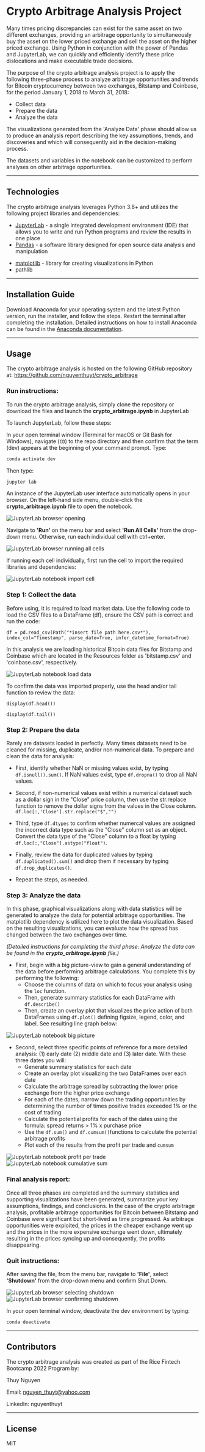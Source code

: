 # Crypto Arbitrage Analysis Project

Many times pricing discrepancies can exist for the same asset on two different exchanges, providing an arbitrage opportunity to simultaneously buy the asset on the lower priced exchange and sell the asset on the higher priced exchange. Using Python in conjunction with the power of Pandas and JupyterLab, we can quickly and efficiently identify these price dislocations and make executable trade decisions.

The purpose of the crypto arbitrage analysis project is to apply the following three-phase process to analyze arbitrage opportunities and trends for Bitcoin cryptocurrency between two exchanges, Bitstamp and Coinbase, for the period January 1, 2018 to March 31, 2018:

- Collect data
- Prepare the data
- Analyze the data
 
The visualizations generated from the 'Analyze Data' phase should allow us to produce an analysis report describing the key assumptions, trends, and discoveries and which will consequently aid in the decision-making process. 

The datasets and variables in the notebook can be customized to perform analyses on other arbitrage opportunities.


---

## Technologies

The crypto arbitrage analysis leverages Python 3.8+ and utilizes the following project libraries and dependencies:
* [JupyterLab](https://jupyterlab.readthedocs.io/en/stable/) - a single integrated development environment (IDE) that allows you to write and run Python programs and review the results in one place
* [Pandas](https://pandas.pydata.org/) - a software library designed for open source data analysis and manipulation
- [matplotlib](https://matplotlib.org/) - library for creating visualizations in Python
- pathlib


---

## Installation Guide


Download Anaconda for your operating system and the latest Python version, run the installer, and follow the steps. Restart the terminal after completing the installation. Detailed instructions on how to install Anaconda can be found in the [Anaconda documentation](https://docs.anaconda.com/anaconda/install/).



---

## Usage
The crypto arbitrage analysis is hosted on the following GitHub repository at: https://github.com/nguyenthuyt/crypto_arbitrage   

### **Run instructions:**
To run the crypto arbitrage analysis, simply clone the repository or download the files and launch the **crypto_arbitrage.ipynb** in JupyterLab

To launch JupyterLab, follow these steps:

In your open terminal window (Terminal for macOS or Git Bash for Windows), navigate (`CD`) to the repo directory and then confirm that the term (dev) appears at the beginning of your command prompt. Type:
```python
conda activate dev
```

Then type: 
```python
jupyter lab
```

An instance of the JupyterLab user interface automatically opens in your browser. On the left-hand side menu, double-click the **crypto_arbitrage.ipynb** file to open the notebook.

![JupyterLab browser opening](images/jupyterlab_browser.PNG)

Navigate to **'Run'** on the menu bar and select **'Run All Cells'** from the drop-down menu. Otherwise, run each individual cell with ctrl+enter.

![JupyterLab browser running all cells](images/run_kernels.PNG)


If running each cell individually, first run the cell to import the required libraries and dependencies: 

![JupyterLab notebook import cell](images/import_cell.PNG)


### **Step 1: Collect the data**
Before using, it is required to load market data. Use the following code to load the CSV files to a DataFrame (df), ensure the CSV path is correct and run the code:

`df = pd.read_csv(Path("*insert file path here.csv*"), index_col="Timestamp", parse_date=True, infer_datetime_format=True)`

In this analysis we are loading historical Bitcoin data files for Bitstamp and Coinbase which are located in the Resources folder as 'bitstamp.csv' and 'coinbase.csv', respectively. 

![JupyterLab notebook load data](images/collect_data.PNG)



To confirm the data was imported properly, use the head and/or tail function to review the data:

`display(df.head())`

`display(df.tail())`


### **Step 2: Prepare the data**
Rarely are datasets loaded in perfectly. Many times datasets need to be cleaned for missing, duplicate, and/or non-numerical data. To prepare and clean the data for analysis: 

- First, identify whether NaN or missing values exist, by typing `df.isnull().sum()`. If NaN values exist, type `df.dropna()` to drop all NaN values. 

- Second, if non-numerical values exist within a numerical dataset such as a dollar sign in the "Close" price column, then use the str.replace function to remove the dollar signs from the values in the Close column. `df.loc[:,'Close'].str.replace("$","")`

- Third, type `df.dtypes` to confirm whether numercal values are assigned the incorrect data type such as the "Close" column set as an object. Convert the data type of the "Close" column to a float by typing `df.loc[:,"Close"].astype("float")`.

- Finally, review the data for duplicated values by typing `df.duplicated().sum()` and drop them if necessary by typing `df.drop_duplicates()`.

 - Repeat the steps, as needed.

### **Step 3: Analyze the data**

In this phase, graphical visualizations along with data statistics will be generated to analyze the data for potential arbitrage opportunities. The matplotlib dependency is utilized here to plot the data visualization. Based on the resulting visualizations, you can evaluate how the spread has changed between the two exchanges over time. 

*(Detailed instructions for completing the third phase: Analyze the data can be found in the **crypto_arbitrage.ipynb** file.)*

- First, begin with a big picture-view to gain a general understanding of the data before performing arbitrage calculations. You complete this by performing the following:
    - Choose the columns of data on which to focus your analysis using the `loc` function.
    - Then, generate summary statistics for each DataFrame with `df.describe()`
    - Then, create an overlay plot that visualizes the price action of both DataFrames using `df.plot()` defining figsize, legend, color, and label. See resulting line graph below:

![JupyterLab notebook big picture](images/bitstamp_v_coinbase.PNG)

- Second, select three specific points of reference for a more detailed analysis: (1) early date (2) middle date and (3) later date. With these three dates you will:
    - Generate summary statistics for each date
    - Create an overlay plot visualizing the two DataFrames over each date
    - Calculate the arbitrage spread by subtracting the lower price exchange from the higher price exchange
    - For each of the dates, narrow down the trading opportunities by determining the number of times positive trades exceeded 1% or the cost of trading
    - Calculate the potential profits for each of the dates using the formula: spread returns > 1% x purchase price
    - Use the `df.sum()` and `df.cumsum()`functions to calculate the potential arbitrage profits
    - Plot each of the results from the profit per trade and `cumsum` 

![JupyterLab notebook profit per trade](images/profit_per_trade.PNG)
![JupyterLab notebook cumulative sum](images/cumsum.PNG)



### **Final analysis report:**
Once all three phases are completed and the summary statistics and supporting visualizations have been generated, summarize your key assumptions, findings, and conclusions. In the case of the crypto arbitrage analysis, profitable arbitrage opportunities for Bitcoin between Bitstamp and Coinbase were significant but short-lived as time progressed. As arbitrage opportunities were exploited, the prices in the cheaper exchange went up and the prices in the more expensive exchange went down, ultimately resulting in the prices syncing up and consequently, the profits disappearing.


### **Quit instructions:**
After saving the file, from the menu bar, navigate to **'File'**, select **'Shutdown'** from the drop-down menu and confirm Shut Down.

![JupyterLab browser selecting shutdown](images/jupyter_shutdown.PNG)
![JupyterLab browser confirming shutdown](images/shutdown_confirm.PNG)

In your open terminal window, deactivate the dev environment by typing:
```python
conda deactivate
```

---

## Contributors

The crypto arbitrage analysis was created as part of the Rice Fintech Bootcamp 2022 Program by:

Thuy Nguyen

Email: nguyen_thuyt@yahoo.com

LinkedIn: nguyenthuyt



---

## License

MIT

